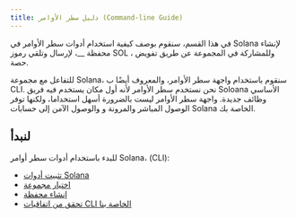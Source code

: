 ```yaml
---
title: دليل سطر الأوامر (Command-line Guide)
---
```


في هذا القسم، سنقوم بوصف كيفية استخدام أدوات سطر الأوامر في Solana لإنشاء محفظة __، لإرسال وتلقي رموز SOL ، وللمشاركة في المجموعة عن طريق تفويض حصة.

للتفاعل مع مجموعة Solana، سنقوم باستخدام واجهة سطر الأوامر، والمعروف أيضًا ب CLI. نحن نستخدم سطر الأوامر لأنه أول مكان يستخدم فيه فريق Soloana الأساسي وظائف جديدة. واجهة سطر الأوامر ليست بالضرورة أسهل استخداما، ولكنها توفر الوصول المباشر والمرونة و والوصول الآمن إلى حسابات Solana الخاصة بك.

## لنبدأ

للبدء باستخدام أدوات سطر أوامر Solana، (CLI):

- [تثبيت أدوات Solana](cli/install-solana-cli-tools.md)
- [اختيار مجموعة](cli/choose-a-cluster.md)
- [إنشاء محفظة](wallet-guide/cli.md)
- [تحقق من اتفاقيات CLI الخاصة بنا](cli/conventions.md)

